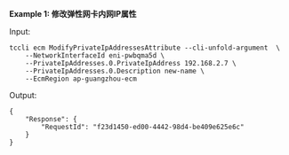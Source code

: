 **Example 1: 修改弹性网卡内网IP属性**



Input: 

```
tccli ecm ModifyPrivateIpAddressesAttribute --cli-unfold-argument  \
    --NetworkInterfaceId eni-pwbqma5d \
    --PrivateIpAddresses.0.PrivateIpAddress 192.168.2.7 \
    --PrivateIpAddresses.0.Description new-name \
    --EcmRegion ap-guangzhou-ecm
```

Output: 
```
{
    "Response": {
        "RequestId": "f23d1450-ed00-4442-98d4-be409e625e6c"
    }
}
```

